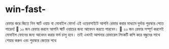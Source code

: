 # win-fast-
রেফার করে জিতে নিন স্মার্ট ওয়াচ বা মোবাইল ফোন! এই ওয়েবসাইটে আপনি রেফার করার মাধ্যমে দুর্দান্ত পুরস্কার পেতে পারেন! 📲 ১০ জন রেফার করলে আপনি স্মার্ট ওয়াচের জন্য আবেদন করতে পারবেন। 📱 ২০ জন রেফার সম্পূর্ণ করলেই মোবাইল ফোনের জন্য আবেদন করার ফর্ম চালু হবে। তাই এখনই আপনার রেফারেল লিংকটি কপি করে বন্ধুদের সাথে শেয়ার করুন এবং পুরস্কার জেতার পথে 
